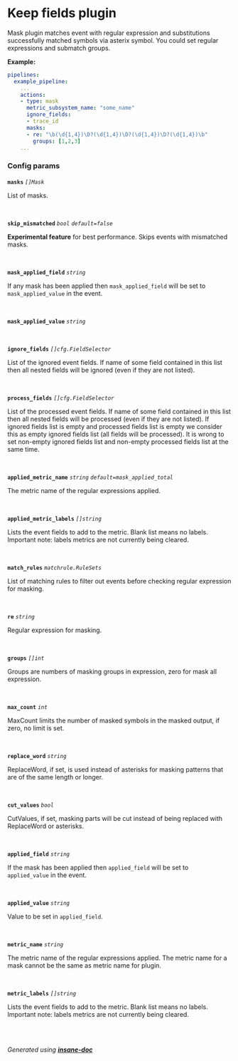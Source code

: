 # Keep fields plugin
Mask plugin matches event with regular expression and substitutions successfully matched symbols via asterix symbol.
You could set regular expressions and submatch groups.

**Example:**
```yaml
pipelines:
  example_pipeline:
    ...
    actions:
    - type: mask
      metric_subsystem_name: "some_name"
      ignore_fields:
      - trace_id
      masks:
      - re: "\b(\d{1,4})\D?(\d{1,4})\D?(\d{1,4})\D?(\d{1,4})\b"
        groups: [1,2,3]
    ...
```


### Config params
**`masks`** *`[]Mask`* 

List of masks.

<br>

**`skip_mismatched`** *`bool`* *`default=false`* 

**Experimental feature** for best performance. Skips events with mismatched masks.

<br>

**`mask_applied_field`** *`string`* 

If any mask has been applied then `mask_applied_field` will be set to `mask_applied_value` in the event.

<br>

**`mask_applied_value`** *`string`* 


<br>

**`ignore_fields`** *`[]cfg.FieldSelector`* 

List of the ignored event fields.
If name of some field contained in this list
then all nested fields will be ignored (even if they are not listed).

<br>

**`process_fields`** *`[]cfg.FieldSelector`* 

List of the processed event fields.
If name of some field contained in this list
then all nested fields will be processed (even if they are not listed).
If ignored fields list is empty and processed fields list is empty
we consider this as empty ignored fields list (all fields will be processed).
It is wrong to set non-empty ignored fields list and non-empty processed fields list at the same time.

<br>

**`applied_metric_name`** *`string`* *`default=mask_applied_total`* 

The metric name of the regular expressions applied.

<br>

**`applied_metric_labels`** *`[]string`* 

Lists the event fields to add to the metric. Blank list means no labels.
Important note: labels metrics are not currently being cleared.

<br>

**`match_rules`** *`matchrule.RuleSets`* 

List of matching rules to filter out events before checking regular expression for masking.

<br>

**`re`** *`string`* 

Regular expression for masking.

<br>

**`groups`** *`[]int`* 

Groups are numbers of masking groups in expression, zero for mask all expression.

<br>

**`max_count`** *`int`* 

MaxCount limits the number of masked symbols in the masked output, if zero, no limit is set.

<br>

**`replace_word`** *`string`* 

ReplaceWord, if set, is used instead of asterisks for masking patterns that are of the same length or longer.

<br>

**`cut_values`** *`bool`* 

CutValues, if set, masking parts will be cut instead of being replaced with ReplaceWord or asterisks.

<br>

**`applied_field`** *`string`* 

If the mask has been applied then `applied_field` will be set to `applied_value` in the event.

<br>

**`applied_value`** *`string`* 

Value to be set in `applied_field`.

<br>

**`metric_name`** *`string`* 

The metric name of the regular expressions applied.
The metric name for a mask cannot be the same as metric name for plugin.

<br>

**`metric_labels`** *`[]string`* 

Lists the event fields to add to the metric. Blank list means no labels.
Important note: labels metrics are not currently being cleared.

<br>


<br>*Generated using [__insane-doc__](https://github.com/vitkovskii/insane-doc)*